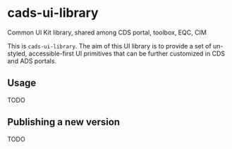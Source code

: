 # cads-ui-library
Common UI Kit library, shared among CDS portal, toolbox, EQC, CIM

This is `cads-ui-library`. The aim of this UI library is to provide a set of un-styled, accessible-first UI primitives that can be further customized in CDS and ADS portals.

## Usage

TODO

## Publishing a new version

TODO
